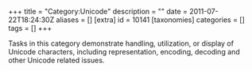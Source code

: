 +++
title = "Category:Unicode"
description = ""
date = 2011-07-22T18:24:30Z
aliases = []
[extra]
id = 10141
[taxonomies]
categories = []
tags = []
+++

Tasks in this category demonstrate handling, utilization, or display of Unicode characters, including representation, encoding, decoding and other Unicode related issues.
